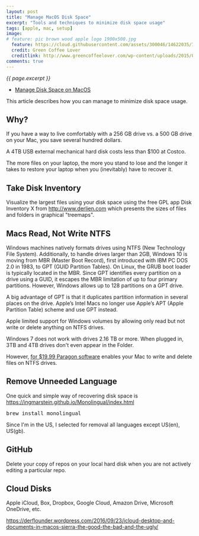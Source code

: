 ```yaml
---
layout: post
title: "Manage MacOS Disk Space"
excerpt: "Tools and techniques to minimize disk space usage"
tags: [apple, mac, setup]
image:
# feature: pic brown wood apple logo 1900x500.jpg
  feature: https://cloud.githubusercontent.com/assets/300046/14622035/740efa5c-0584-11e6-9a41-db5b03eaff85.jpg
  credit: Green Coffee Lover
  creditlink: http://www.greencoffeelover.com/wp-content/uploads/2015/03/7.jpg
comments: true
---
```

<i>{{ page.excerpt }}</i>

* [Manage Disk Space on MacOS](/mac-diskspace/)

This article describes how you can manage to minimize disk space usage.

## Why?

If you have a way to live comfortably with a 256 GB drive vs. a 500 GB drive on your Mac, 
you save several hundred dollars.

A 4TB USB external mechanical hard disk costs less than $100 at Costco.

The more files on your laptop, the more you stand to lose and the longer it takes to restore your laptop when you (inevitably) have to recover it.

## Take Disk Inventory

Visualize the largest files using your disk space using the free GPL app
Disk Inventory X from <a target="_blank" href="http://www.derlien.com/">http://www.derlien.com</a>
which presents the sizes of files and folders in graphical "treemaps". 

## Macs Read, Not Write NTFS

Windows machines natively formats drives using NTFS (New Technology File System).
Additionally, to handle drives larger than 2GB, Windows 10 is moving from MBR (Master Boot Record), first introduced with IBM PC DOS 2.0 in 1983, to GPT (GUID Partition Tables). On Linux, the GRUB boot loader is typically located in the MBR.
Since GPT identifies every partition on a drive using a GUID, it escapes the MBR limitation of up to four primary partitions. However, Windows allows up to 128 partitions on a GPT drive.

A big advantage of GPT is that it duplicates partition information in several places on the drive.
Apple’s Intel Macs no longer use Apple’s APT (Apple Partition Table) scheme and use GPT instead.

Apple limited support for Windows volumes by allowing only read but not write or delete anything on NTFS drives.

Windows 7 does not work with drives 2.16 TB or more.
When plugged in, 3TB and 4TB drives don't even appear in the Folder.

However, <a target="_blank" href="https://www.paragon-software.com/home/ntfs-mac/#">
for $19.99 Paragon software</a> enables your Mac to write and delete files on NTFS drives.

## Remove Unneeded Language

One quick and simple way of recovering disk space is
https://ingmarstein.github.io/Monolingual/index.html

<pre>brew install monolingual</pre> 

Since I'm in the US, I selected for removal all languages except US(en), US(gb).

## GitHub

Delete your copy of repos on your local hard disk when you are not actively editing a particular repo.

## Cloud Disks

Apple iCloud, Box, Dropbox, Google Cloud, Amazon Drive, Microsoft OneDrive, etc.

https://derflounder.wordpress.com/2016/09/23/icloud-desktop-and-documents-in-macos-sierra-the-good-the-bad-and-the-ugly/
